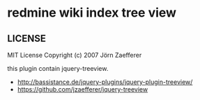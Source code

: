 # redmine wiki index tree view

## LICENSE

MIT License
Copyright (c) 2007 Jörn Zaefferer

this plugin contain jquery-treeview.

- http://bassistance.de/jquery-plugins/jquery-plugin-treeview/
- https://github.com/jzaefferer/jquery-treeview


